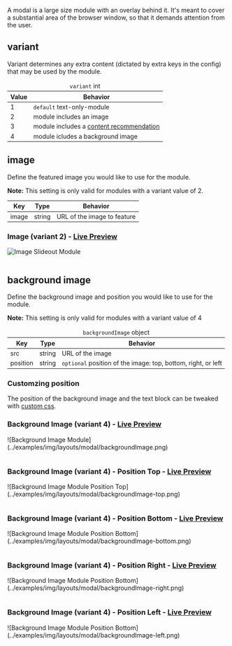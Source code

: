 A modal is a large size module with an overlay behind it. It's meant to cover a substantial area of the browser window, so that it demands attention from the user.

## variant

Variant determines any extra content (dictated by extra keys in the config) that may be used by the module.

<table>
  <thead>
    <tr>
      <td colspan="2" align="center"><code>variant</code> int</td>
    </tr>
    <tr>
      <th>Value</th>
      <th>Behavior</th>
    </tr>
  </thead>

  <tr>
    <td>1</td>
    <td><code>default</code> text-only-module</td>
  </tr>
  <tr>
    <td>2</td>
    <td>module includes an image</td>
  </tr>
  <tr>
    <td>3</td>
    <td>module includes a <a href="../../content_recommend">content recommendation</a></td>
  </tr>
  <tr>
    <td>4</td>
    <td>module icludes a background image</td>
  </tr>
</table>

## image

Define the featured image you would like to use for the module.

**Note:** This setting is only valid for modules with a variant value of 2.

<table>
  <thead>
    <tr>
      <th>Key</th>
      <th>Type</th>
      <th>Behavior</th>
    </tr>
  </thead>

  <tr>
    <td>image</td>
    <td>string</td>
    <td>URL of the image to feature</td>
  </tr>
</table>

<h3>Image (variant 2) - <a href="../../examples/preview/layouts/modal/image.html" target="_blank">Live Preview</a></h3>

![Image Slideout Module](../examples/img/layouts/modal/image.png)

<pre data-src="../../examples/src/layouts/modal/image.js"></pre>

## background image

Define the background image and position you would like to use for the module.

**Note:** This setting is only valid for modules with a variant value of 4

<table>
  <thead>
    <tr>
      <td colspan="3" align="center"><code>backgroundImage</code> object</td>
    </tr>
    <tr>
      <th>Key</th>
      <th>Type</th>
      <th>Behavior</th>
    </tr>
  </thead>

  <tr>
    <td>src</td>
    <td>string</td>
    <td>URL of the image</td>
  </tr>

  <tr>
    <td>position</td>
    <td>string</td>
    <td><code>optional</code> position of the image: top, bottom, right, or left</td>
  </tr>
</table>

<h3>Customzing position</h3>
<p>The position of the background image and the text block can be tweaked with <a href="../../customization/css">custom css</a>.</p>

<h3>Background Image (variant 4) - <a href="../../examples/preview/layouts/modal/backgroundImage.html" target="_blank">Live Preview</a></h3>
![Background Image Module](../examples/img/layouts/modal/backgroundImage.png)
<pre data-src="../../examples/src/layouts/modal/backgroundImage.js"></pre>

<h3>Background Image (variant 4) - Position Top - <a href="../../examples/preview/layouts/modal/backgroundImageTop.html" target="_blank">Live Preview</a></h3>
![Background Image Module Position Top](../examples/img/layouts/modal/backgroundImage-top.png)
<pre data-src="../../examples/src/layouts/modal/backgroundImageTop.js"></pre>

<h3>Background Image (variant 4) - Position Bottom - <a href="../../examples/preview/layouts/modal/backgroundImageBottom.html" target="_blank">Live Preview</a></h3>
![Background Image Module Position Bottom](../examples/img/layouts/modal/backgroundImage-bottom.png)
<pre data-src="../../examples/src/layouts/modal/backgroundImageBottom.js"></pre>

<h3>Background Image (variant 4) - Position Right - <a href="../../examples/preview/layouts/modal/backgroundImageRight.html" target="_blank">Live Preview</a></h3>
![Background Image Module Position Bottom](../examples/img/layouts/modal/backgroundImage-right.png)
<pre data-src="../../examples/src/layouts/modal/backgroundImageRight.js"></pre>

<h3>Background Image (variant 4) - Position Left - <a href="../../examples/preview/layouts/modal/backgroundImageLeft.html" target="_blank">Live Preview</a></h3>
![Background Image Module Position Bottom](../examples/img/layouts/modal/backgroundImage-left.png)
<pre data-src="../../examples/src/layouts/modal/backgroundImageLeft.js"></pre>
